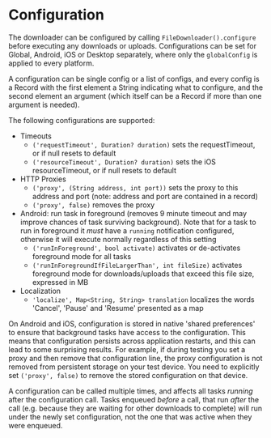 # Configuration

The downloader can be configured by calling `FileDownloader().configure` before executing any downloads or uploads. Configurations can be set for Global, Android, iOS or Desktop separately, where only the `globalConfig` is applied to every platform.

A configuration can be single config or a list of configs, and every config is a Record with the first element a String indicating what to configure, and the second element an argument (which itself can be a Record if more than one argument is needed).

The following configurations are supported:
* Timeouts
  - `('requestTimeout', Duration? duration)` sets the requestTimeout, or if null resets to default
  - `('resourceTimeout', Duration? duration)` sets the iOS resourceTimeout, or if null resets to default
* HTTP Proxies
  - `('proxy', (String address, int port))` sets the proxy to this address and port (note: address and port are contained in a record)
  - `('proxy', false)` removes the proxy
* Android: run task in foreground (removes 9 minute timeout and may improve chances of task surviving background). Note that for a task to run in foreground it _must_ have a `running` notification configured, otherwise it will execute normally regardless of this setting
  - `('runInForeground', bool activate)` activates or de-activates foreground mode for all tasks
  - `('runInForegroundIfFileLargerThan', int fileSize)` activates foreground mode for downloads/uploads that exceed this file size, expressed in MB
* Localization
  - `'localize', Map<String, String> translation` localizes the words 'Cancel', 'Pause' and 'Resume' presented as a map

On Android and iOS, configuration is stored in native 'shared preferences' to ensure that background tasks have access to the configuration. This means that configuration persists across application restarts, and this can lead to some surprising results. For example, if during testing you set a proxy and then remove that configuration line, the proxy configuration is not removed from persistent storage on your test device. You need to explicitly set `('proxy', false)` to remove the stored configuration on that device. 

A configuration can be called multiple times, and affects all tasks *running* after the configuration call. Tasks enqueued _before_ a call, that run _after_ the call (e.g. because they are waiting for other downloads to complete) will run under the newly set configuration, not the one that was active when they were enqueued.
